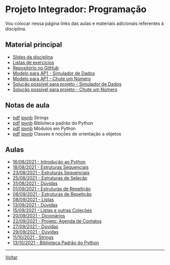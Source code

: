 # Projeto Integrador: Programação

Vou colocar nessa página links das aulas e materiais adicionais referentes à disciplina.

## Material principal

* [Slides da disciplina](/./assets/prog/slides.pdf)
* [Listas de exercícios](/./assets/exercicios_prog/exercicios.html)
* [Repositório no GitHub](https://github.com/victor0machado/ibmec-prog)
* [Modelo para AP1 - Simulador de Dados](https://github.com/victor0machado/ibmec-prog/blob/master/projetos/dados.py)
* [Modelo para AP1 - Chute um Número](https://github.com/victor0machado/ibmec-prog/blob/master/projetos/chute.py)
* [Solução possível para projeto - Simulador de Dados](https://github.com/victor0machado/ibmec-prog/blob/master/projetos/gab_dados.py)
* [Solução possível para projeto - Chute um Número](https://github.com/victor0machado/ibmec-prog/blob/master/projetos/gab_chute.py)

## Notas de aula

* [pdf](/./assets/prog/nota_aula07_strings.pdf) [ipynb](https://colab.research.google.com/drive/1btf_JNluK48n6kPHQbmcnAfzZZOdSUbo?usp=sharing) Strings
* [pdf](/./assets/prog/nota_aula08_biblioteca_padrao.pdf) [ipynb](https://colab.research.google.com/drive/13K1QO3fmxvCgKHGBhJhxi-fnQ-opdriy?usp=sharing) Biblioteca padrão do Python
* [pdf](/./assets/prog/nota_aula09_modulos.pdf) [ipynb](https://colab.research.google.com/drive/1Pl3p-uuyrewttLE-OwAmiVjvu8Dl_Bop?usp=sharing) Módulos em Python
* [pdf](/./assets/prog/nota_aula10_classes.pdf) [ipynb](https://colab.research.google.com/drive/1n5HXyjwnyRvjWkpRb7XDHApls5rmeTaN?usp=sharing) Classes e noções de orientação a objetos

## Aulas

* [16/08/2021 - Introdução ao Python](https://github.com/victor0machado/ibmec-prog/blob/master/aulas/aula01.py)
* [18/08/2021 - Estruturas Sequenciais](https://github.com/victor0machado/ibmec-prog/blob/master/aulas/aula02.py)
* [23/08/2021 - Estruturas Sequenciais](https://github.com/victor0machado/ibmec-prog/blob/master/aulas/aula03.py)
* [25/08/2021 - Estruturas de Seleção](https://github.com/victor0machado/ibmec-prog/blob/master/aulas/aula04.py)
* [31/08/2021 - Dúvidas](https://github.com/victor0machado/ibmec-prog/blob/master/aulas/aula05.py)
* [01/09/2021 - Estruturas de Repetição](https://github.com/victor0machado/ibmec-prog/blob/master/aulas/aula06.py)
* [06/09/2021 - Estruturas de Repetição](https://github.com/victor0machado/ibmec-prog/blob/master/aulas/aula07.py)
* [08/09/2021 - Listas](https://github.com/victor0machado/ibmec-prog/blob/master/aulas/aula08.py)
* [13/09/2021 - Dúvidas](https://github.com/victor0machado/ibmec-prog/blob/master/aulas/aula09.py)
* [15/09/2021 - Listas e outras Coleções](https://github.com/victor0machado/ibmec-prog/blob/master/aulas/aula10.py)
* [20/09/2021 - Dicionários](https://github.com/victor0machado/ibmec-prog/blob/master/aulas/aula11.py)
* [22/09/2021 - Projeto: Agenda de Contatos](https://github.com/victor0machado/ibmec-prog/blob/master/aulas/aula12.py)
* [27/09/2021 - Dúvidas](https://github.com/victor0machado/ibmec-prog/blob/master/aulas/aula13.py)
* [29/09/2021 - Dúvidas](https://github.com/victor0machado/ibmec-prog/blob/master/aulas/aula14.py)
* [11/10/2021 - Strings](https://github.com/victor0machado/ibmec-prog/blob/master/aulas/aula15.py)
* [13/10/2021 - Biblioteca Padrão do Python](https://github.com/victor0machado/ibmec-prog/blob/master/aulas/aula16.py)

---

[Voltar](https://victor0machado.github.io/)
